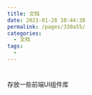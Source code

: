 ```yaml
---
title: 文档
date: 2021-01-28 10:44:38
permalink: /pages/330a55/
categories:
  - 文档
tags:
  - 
---
```


# 
存放一些前端UI组件库